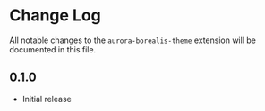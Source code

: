 # Change Log

All notable changes to the `aurora-borealis-theme` extension will be documented in this file.

## 0.1.0

- Initial release
